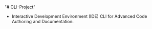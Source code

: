 "# CLI-Project" 
- Interactive Development Environment (IDE) CLI for Advanced Code Authoring and Documentation.
 
 
